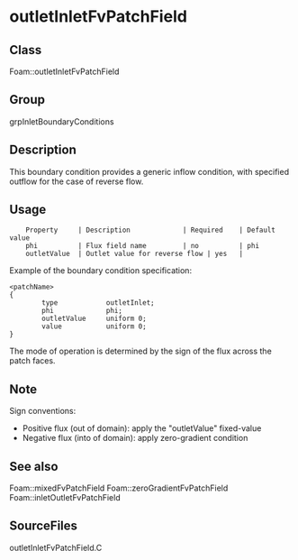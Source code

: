 # outletInletFvPatchField 
## Class
Foam::outletInletFvPatchField

## Group
grpInletBoundaryConditions

## Description
This boundary condition provides a generic inflow condition, with
specified outflow for the case of reverse flow.

## Usage

        Property     | Description             | Required    | Default value
        phi          | Flux field name         | no          | phi
        outletValue  | Outlet value for reverse flow | yes   |


Example of the boundary condition specification:
```
<patchName>
{
        type            outletInlet;
        phi             phi;
        outletValue     uniform 0;
        value           uniform 0;
}
```

The mode of operation is determined by the sign of the flux across the
patch faces.

## Note
Sign conventions:
- Positive flux (out of domain): apply the "outletValue" fixed-value
- Negative flux (into of domain): apply zero-gradient condition

## See also
Foam::mixedFvPatchField
Foam::zeroGradientFvPatchField
Foam::inletOutletFvPatchField

## SourceFiles
outletInletFvPatchField.C

